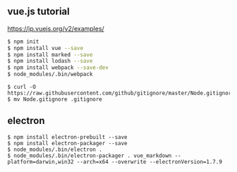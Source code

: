 
## vue.js tutorial

https://jp.vuejs.org/v2/examples/

```bash
$ npm init
$ npm install vue --save
$ npm install marked --save
$ npm install lodash --save
$ npm install webpack --save-dev
$ node_modules/.bin/webpack
```

```
$ curl -O https://raw.githubusercontent.com/github/gitignore/master/Node.gitignore
$ mv Node.gitignore .gitignore
```

## electron

```
$ npm install electron-prebuilt --save
$ npm install electron-packager --save
$ node_modules/.bin/electron .
$ node_modules/.bin/electron-packager . vue_markdown --platform=darwin,win32 --arch=x64 --overwrite --electronVersion=1.7.9
```
